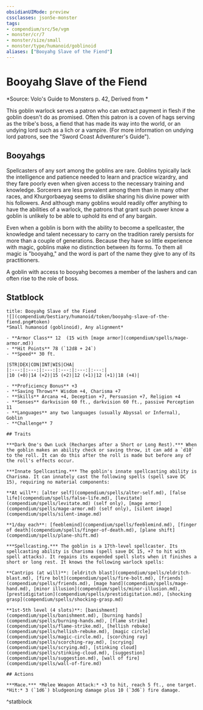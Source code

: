 ```yaml
---
obsidianUIMode: preview
cssclasses: json5e-monster
tags:
- compendium/src/5e/vgm
- monster/cr/7
- monster/size/small
- monster/type/humanoid/goblinoid
aliases: ["Booyahg Slave of the Fiend"]
---
```

# Booyahg Slave of the Fiend
*Source: Volo's Guide to Monsters p. 42, Derived from *  

This goblin warlock serves a patron who can extract payment in flesh if the goblin doesn't do as promised. Often this patron is a coven of hags serving as the tribe's boss, a fiend that has made its way into the world, or an undying lord such as a lich or a vampire. (For more information on undying lord patrons, see the "Sword Coast Adventurer's Guide").

## Booyahgs

Spellcasters of any sort among the goblins are rare. Goblins typically lack the intelligence and patience needed to learn and practice wizardry, and they fare poorly even when given access to the necessary training and knowledge. Sorcerers are less prevalent among them than in many other races, and Khurgorbaeyag seems to dislike sharing his divine power with his followers. And although many goblins would readily offer anything to have the abilities of a warlock, the patrons that grant such power know a goblin is unlikely to be able to uphold its end of any bargain.

Even when a goblin is born with the ability to become a spellcaster, the knowledge and talent necessary to carry on the tradition rarely persists for more than a couple of generations. Because they have so little experience with magic, goblins make no distinction between its forms. To them all magic is "booyahg," and the word is part of the name they give to any of its practitioners.

A goblin with access to booyahg becomes a member of the lashers and can often rise to the role of boss.

## Statblock

```ad-statblock
title: Booyahg Slave of the Fiend
![](compendium/bestiary/humanoid/token/booyahg-slave-of-the-fiend.png#token)
*Small humanoid (goblinoid), Any alignment*

- **Armor Class** 12  (15 with [mage armor](compendium/spells/mage-armor.md))
- **Hit Points** 78 (`12d8 + 24`)
- **Speed** 30 ft.

|STR|DEX|CON|INT|WIS|CHA|
|:---:|:---:|:---:|:---:|:---:|:---:|
|10 (+0)|14 (+2)|15 (+2)|12 (+1)|12 (+1)|18 (+4)|

- **Proficiency Bonus** +3
- **Saving Throws** Wisdom +4, Charisma +7
- **Skills** Arcana +4, Deception +7, Persuasion +7, Religion +4
- **Senses** darkvision 60 ft., darkvision 60 ft., passive Perception 11
- **Languages** any two languages (usually Abyssal or Infernal), Goblin
- **Challenge** 7

## Traits

***Dark One's Own Luck (Recharges after a Short or Long Rest).*** When the goblin makes an ability check or saving throw, it can add a `d10` to the roll. It can do this after the roll is made but before any of the roll's effects occur.

***Innate Spellcasting.*** The goblin's innate spellcasting ability is Charisma. It can innately cast the following spells (spell save DC 15), requiring no material components:

**At will**: [alter self](compendium/spells/alter-self.md), [false life](compendium/spells/false-life.md), [levitate](compendium/spells/levitate.md) (self only), [mage armor](compendium/spells/mage-armor.md) (self only), [silent image](compendium/spells/silent-image.md)

**1/day each**: [feeblemind](compendium/spells/feeblemind.md), [finger of death](compendium/spells/finger-of-death.md), [plane shift](compendium/spells/plane-shift.md)

***Spellcasting.*** The goblin is a 17th-level spellcaster. Its spellcasting ability is Charisma (spell save DC 15, +7 to hit with spell attacks). It regains its expended spell slots when it finishes a short or long rest. It knows the following warlock spells:

**Cantrips (at will)**: [eldritch blast](compendium/spells/eldritch-blast.md), [fire bolt](compendium/spells/fire-bolt.md), [friends](compendium/spells/friends.md), [mage hand](compendium/spells/mage-hand.md), [minor illusion](compendium/spells/minor-illusion.md), [prestidigitation](compendium/spells/prestidigitation.md), [shocking grasp](compendium/spells/shocking-grasp.md)

**1st-5th level (4 slots)**: [banishment](compendium/spells/banishment.md), [burning hands](compendium/spells/burning-hands.md), [flame strike](compendium/spells/flame-strike.md), [hellish rebuke](compendium/spells/hellish-rebuke.md), [magic circle](compendium/spells/magic-circle.md), [scorching ray](compendium/spells/scorching-ray.md), [scrying](compendium/spells/scrying.md), [stinking cloud](compendium/spells/stinking-cloud.md), [suggestion](compendium/spells/suggestion.md), [wall of fire](compendium/spells/wall-of-fire.md)

## Actions

***Mace.*** *Melee Weapon Attack:* +3 to hit, reach 5 ft., one target. *Hit:* 3 (`1d6`) bludgeoning damage plus 10 (`3d6`) fire damage.
```
^statblock